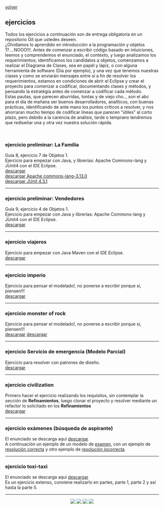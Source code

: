 [volver](index.md)<br/>
## ejercicios
Todos los ejercicios a continuaci&oacute;n son de entrega obligatoria en un repositorio Git que ustedes deseen. <br/> ¿Olvidamos lo aprendido en introducción a la programación y objetos 1?....NOOO!!!. Antes de comenzar a escribir código basado en intuiciones, leemos y comprendemos el enunciado, el contexto, y luego analizamos los requerimientos; identificamos los candidatos a objetos, comenzamos a realizar el Diagrama de Clases, sea en papél y lápiz, o con alguna herramienta de software (Dia por ejemplo), y una vez que tenemos nuestras clases y como se enviarán mensajes entre sí a fin de resolver los requerimientos, estamos en condiciones de abrir el Eclipse y crear el proyecto para comenzar a codificar, documentando clases y métodos, y pensando la estratégia antes de comenzar a codificar cada método.<br/>
Estas pautas, que parecen aburridas, tontas y de viejo cho.., son el abc para el día de mañana ser buenos desarrolladores, analíticos, con buenas prácticas, identificando de ante mano los puntos críticos a resolver, y nos ahorraran mucho tiempo de codificar líneas que parecen "útiles" al corto plazo, pero debido a la carencia de análisis, tarde o temprano tendremos que rediseñar una y otra vez nuestra solución rápida.

<br/>

<!--
### ejercicios preliminares
se sugiere hacer en java los siguientes ejercicios de las guías de objetos 1<br>
 * guía 9:<br/>
     ejercicio 2 - plagas<br/>
     ejercicio 5 - emisoras de radio<br/>
     ejercicio 7 - oktubrefest<br/>
     ejercicio 9 - faceless<br/>
 * guía 10:<br/>
     ejercicio 2 - fútbol virtual<br/>
     ejercicio 3 - datos de ciudades<br/>
     ejercicio 6 - búsqueda de aspirantes&nbsp;<a href="material/documentos/ejercicios/examen.zip" target="_blank">examen</a><br/>
     ejercicio 7 - pepero<br/>
-->
<!--
<a href="https://objetos1wollokunq.gitlab.io/material/#guides" target="_blank">Ir a gu&iacute;as de objetos 1</a><br/>
-->

### ejercicio preliminar: La Familia
Guía 8, ejercicio 7 de Objetos 1.<br/>
Ejercicio para empezar con Java, y librerías: Apache Commons-lang y JUnit4 con el IDE Eclipse.<br/>
<a href="material/documentos/ejercicios/objetos1-guia8-integradores.pdf" target="_blank">descargar</a><br/>
<a href="https://commons.apache.org/proper/commons-lang/download_lang.cgi" target="_blank">descargar Apache commons-lang-3.13.0</a><br/>
<a href="https://mvnrepository.com/artifact/junit/junit/4.3.1" target="_blank">descargar JUnit 4.3.1</a>

<hr/>

### ejercicio preliminar: Vendedores
Guía 9, ejercicio 4 de Objetos 1.<br/>
Ejercicio para empezar con Java y librerías: Apache Commons-lang y JUnit4 con el IDE Eclipse.<br/>
<a href="material/documentos/ejercicios/objetos1-guia9-extras.pdf" target="_blank">descargar</a>

<hr/>
<!--
### ejercicio preliminar: Oktubrefest
Ejercicio para empezar con Java y librerías: Apache Commons-lang y JUnit4 con el IDE Eclipse.<br/>
<a href="material/documentos/ejercicios/objetos2-ejercicio-oktubrefest.pdf" target="_blank">descargar</a>
-->

### ejercicio viajeros
Ejercicio para empezar con Java Maven con el IDE Eclipse.<br/>
<a href="material/documentos/ejercicios/objetos2-ejercicio-viajeros.pdf" target="_blank">descargar</a>

<hr/>

### ejercicio imperio
Ejercicio para pensar el modelado!, no ponerse a escribir porque si, piensen!!!<br/>
<a href="material/documentos/ejercicios/objetos2-ejercicio-imperio.pdf" target="_blank">descargar</a>

<hr/>

### ejercicio monster of rock
Ejercicio para pensar el modelado!, no ponerse a escribir porque si, piensen!!!<br/>
<a href="material/documentos/ejercicios/objetos2-ejercicio-monsters-of-rock.pdf" target="_blank">descargar</a>
<a href="objetos2-ejercicio-monsters-of-rock-comentarios" target="_blank">descargar</a>

<hr/>
<!--
### ejercicio remiseria
A partir de aquí comienzan a entrar en juego los patrones de diseño.<br/>
<a href="material/documentos/ejercicios/objetos2-ejercicio-remiseria.pdf" target="_blank">descargar</a>
-->

### ejercicio Servicio de emergencia (Modelo Parcial)
Ejercicio para resolver con patrones de diseño.<br/>
<a href="material/documentos/ejercicios/servicioDeSalud.pdf" target="_blank">descargar</a>

<!--
### ejercicio mercaderia
<a href="material/documentos/ejercicios/mercaderia.pdf" target="_blank">descargar</a>
<hr/>
### ejercicio minions
<a href="material/documentos/ejercicios/minions-modificado.pdf" target="_blank">descargar</a>
<hr/>
-->

<hr/>

### ejercicio civilization
Primero hacer el ejercicio realizando los requisitos, sin contemplar la sección de <b>Refinamientos</b>, luego clonar el proyecto y resolver mediante un refactor lo solicitado en los <b>Refinamientos</b><br/>
<a href="material/documentos/ejercicios/objetos2-ejercicio-civilization.pdf" target="_blank">descargar</a>

<hr/>

### ejercicio exámenes (búsqueda de aspirante)
El enunciado se descarga aquí <a href="material/documentos/ejercicios/objetos2-ejercicio-examenes.pdf" target="_blank">descargar</a><br/>
A continuación un ejemplo de un modelo de <a href="material/documentos/ejercicios/objetos2-ejercicio-examenes-ejemplo-examen.pdf" target="_blank">examen</a>, con un ejemplo de <a href="material/documentos/ejercicios/objetos2-ejercicio-examenes-ejemplo-examen-aprobado.pdf" target="_blank">resolución correcta</a> y otro ejemplo de <a href="material/documentos/ejercicios/objetos2-ejercicio-examenes-ejemplo-examen-desaprobado.pdf" target="_blank">resolución incorrecta</a>.

<hr/>

### ejercicio toxi-taxi
El enunciado se descarga aquí <a href="material/documentos/ejercicios/objetos2-ejercicio-toxitaxi.pdf" target="_blank">descargar</a><br/>
Es un ejercicio extenso, conviene realizarlo en partes, parte 1, parte 2 y así hasta la parte 5.

<!--
### ejercicio webserver
<a href="material/documentos/ejercicios/webserver.pdf" target="_blank">descargar</a>
<hr/>
### ejercicio ventas aereas
Hay dos versiones, con la misma base y requerimientos diferentes.
  - Versión de junio 2017 
    <a href="material/documentos/ejercicios/ventas-aereas.pdf" target="_blank">descargar</a>
  - Versión de octubre 2017 
    <a href="material/documentos/ejercicios/ventas-aereas-201710.pdf" target="_blank">descargar</a>
Esta es una propuesta de construcción de UI en Arena, sobre la versión de octubre.
<a href="material/documentos/ejercicios/ventas-aereas-ui-arena.pdf" target="_blank">descargar</a>
<hr/>
### ejercicio toxi-taxi
<a href="material/documentos/ejercicios/toxitaxi.pdf" target="_blank">descargar</a>
Aspectos para trabajar en este ejercicio
  - Modelar un dominio un poco más grande.
  - Aplicar varias acciones sobre un mismo objeto.
  - Dos patrones de diseño: *State* y *Observer*.
  - Conectar partes construidas por separado.
<br/>
Sobre este dominio, también se propone una secuencia de actividades para trabajar sobre la interfaz Web a partir de la implementación que está en el repositorio GitHub 
<a href="https://github.com/obj2-material/toxitaxi-modelo-ui.git" target="_blank">https://github.com/obj2-material/toxitaxi-modelo-ui.git</a> <br/> <br/>
El enunciado de estas actividades se puede
<a href="material/documentos/ejercicios/Toxi-taxi Wicket - ejercicios.pdf" target="_blank">descargar usando este link</a>.
<hr/>
### ejercicio car service
<a href="material/documentos/ejercicios/car-service.pdf" target="_blank">descargar</a>
<hr/>
### ejercicio personajes y animales
<a href="material/documentos/ejercicios/personajes-animales.pdf" target="_blank">descargar</a>
<hr/>
### ejercicio venta masiva
<a href="material/documentos/ejercicios/venta-masiva.pdf" target="_blank">descargar</a>
-->

<hr/>

<center><img src="imagenes/logo-java-1.png" />&nbsp;<img src="imagenes/logo-linux-1.png" />&nbsp;<img src="imagenes/logo-java-2.png" />&nbsp;<img src="imagenes/logo-lamadrid-1.png" /></center>

